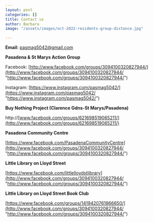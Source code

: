 ```yaml
---
layout: post
categories: []
title: Contact us
author: Barbara
image: "/assets/images/oct-2022-residents-group-distance.jpg"

---
```

**Email:** [pasmag5042@gmail.com]()

**Pasadena & St Marys Action Group**

Facebook: [http://www.facebook.com/groups/3094100320827944/](http://www.facebook.com/groups/3094100320827944/ "http://www.facebook.com/groups/3094100320827944/")

Instagram: [https://www.instagram.com/pasmag5042/](https://www.instagram.com/pasmag5042/ "https://www.instagram.com/pasmag5042/")

**Buy Nothing Project (Clarence Gdns-St Marys/Pasadena)**

http://[www.facebook.com/groups/621698519065211/](http://www.facebook.com/groups/621698519065211/)

**Pasadena Community Centre**

[https://www.facebook.com/PasadenaCommunityCentre](http://www.facebook.com/groups/3094100320827944/ "http://www.facebook.com/groups/3094100320827944/")

**Little Library on Lloyd Street**

[https://www.facebook.com/littlelloydstlibrary](http://www.facebook.com/groups/3094100320827944/ "http://www.facebook.com/groups/3094100320827944/")

**Little Library on Lloyd Street Book Club**

[https://www.facebook.com/groups/1419420761866650/](http://www.facebook.com/groups/3094100320827944/ "http://www.facebook.com/groups/3094100320827944/")